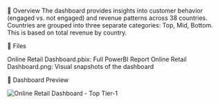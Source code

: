 📌 Overview
The dashboard provides insights into customer behavior (engaged vs. not engaged) and revenue patterns across 38 countries.
Countries are grouped into three separate categories: Top, Mid, Bottom. This is based on total revenue by country.


📁 Files

Online Retail Dashboard.pbix: Full PowerBI Report
Online Retail Dashboard.png: Visual snapshots of the dashboard

📸 Dashboard Preview

![Online Retail Dashboard - Top Tier-1](https://github.com/user-attachments/assets/9741e11c-1316-4bf6-817f-bb3f15e431b3)
